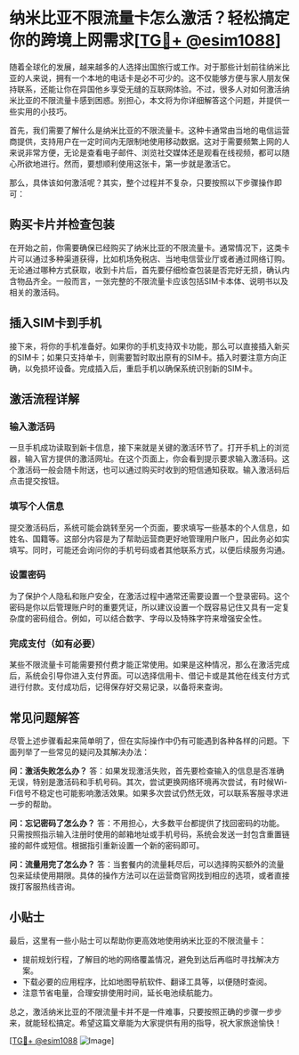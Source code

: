 # 纳米比亚不限流量卡怎么激活？轻松搞定你的跨境上网需求[[TG💪+ @esim1088](https://t.me/s/esim1088)]

随着全球化的发展，越来越多的人选择出国旅行或工作。对于那些计划前往纳米比亚的人来说，拥有一个本地的电话卡是必不可少的。这不仅能够方便与家人朋友保持联系，还能让你在异国他乡享受无缝的互联网体验。不过，很多人对如何激活纳米比亚的不限流量卡感到困惑。别担心，本文将为你详细解答这个问题，并提供一些实用的小技巧。

首先，我们需要了解什么是纳米比亚的不限流量卡。这种卡通常由当地的电信运营商提供，支持用户在一定时间内无限制地使用移动数据。这对于需要频繁上网的人来说非常方便，无论是查看电子邮件、浏览社交媒体还是观看在线视频，都可以随心所欲地进行。然而，要想顺利使用这张卡，第一步就是激活它。

那么，具体该如何激活呢？其实，整个过程并不复杂，只要按照以下步骤操作即可：

## 购买卡片并检查包装

在开始之前，你需要确保已经购买了纳米比亚的不限流量卡。通常情况下，这类卡片可以通过多种渠道获得，比如机场免税店、当地电信营业厅或者通过网络订购。无论通过哪种方式获取，收到卡片后，首先要仔细检查包装是否完好无损，确认内含物品齐全。一般而言，一张完整的不限流量卡应该包括SIM卡本体、说明书以及相关的激活码。

## 插入SIM卡到手机

接下来，将你的手机准备好。如果你的手机支持双卡功能，那么可以直接插入新买的SIM卡；如果只支持单卡，则需要暂时取出原有的SIM卡。插入时要注意方向正确，以免损坏设备。完成插入后，重启手机以确保系统识别新的SIM卡。

## 激活流程详解

### 输入激活码

一旦手机成功读取到新卡信息，接下来就是关键的激活环节了。打开手机上的浏览器，输入官方提供的激活网址。在这个页面上，你会看到提示要求输入激活码。这个激活码一般会随卡附送，也可以通过购买时收到的短信通知获取。输入激活码后点击提交按钮。

### 填写个人信息

提交激活码后，系统可能会跳转至另一个页面，要求填写一些基本的个人信息，如姓名、国籍等。这部分内容是为了帮助运营商更好地管理用户账户，因此务必如实填写。同时，可能还会询问你的手机号码或者其他联系方式，以便后续服务沟通。

### 设置密码

为了保护个人隐私和账户安全，在激活过程中通常还需要设置一个登录密码。这个密码是你以后管理账户时的重要凭证，所以建议设置一个既容易记住又具有一定复杂度的密码组合。例如，可以结合数字、字母以及特殊字符来增强安全性。

### 完成支付（如有必要）

某些不限流量卡可能需要预付费才能正常使用。如果是这种情况，那么在激活完成后，系统会引导你进入支付界面。可以选择信用卡、借记卡或是其他在线支付方式进行付款。支付成功后，记得保存好交易记录，以备将来查询。

## 常见问题解答

尽管上述步骤看起来简单明了，但在实际操作中仍有可能遇到各种各样的问题。下面列举了一些常见的疑问及其解决办法：

**问：激活失败怎么办？**
答：如果发现激活失败，首先要检查输入的信息是否准确无误，特别是激活码和手机号码。其次，尝试更换网络环境再次尝试，有时候Wi-Fi信号不稳定也可能影响激活效果。如果多次尝试仍然无效，可以联系客服寻求进一步的帮助。

**问：忘记密码了怎么办？**
答：不用担心，大多数平台都提供了找回密码的功能。只需按照指示输入注册时使用的邮箱地址或手机号码，系统会发送一封包含重置链接的邮件或短信。根据指引重新设置一个新的密码即可。

**问：流量用完了怎么办？**
答：当套餐内的流量耗尽后，可以选择购买额外的流量包来延续使用期限。具体的操作方法可以在运营商官网找到相应的选项，或者直接拨打客服热线咨询。

## 小贴士

最后，这里有一些小贴士可以帮助你更高效地使用纳米比亚的不限流量卡：

- 提前规划行程，了解目的地的网络覆盖情况，避免到达后再临时寻找解决方案。
- 下载必要的应用程序，比如地图导航软件、翻译工具等，以便随时查阅。
- 注意节省电量，合理安排使用时间，延长电池续航能力。

总之，激活纳米比亚的不限流量卡并不是一件难事，只要按照正确的步骤一步步来，就能轻松搞定。希望这篇文章能为大家提供有用的指导，祝大家旅途愉快！

[[TG💪+ @esim1088](https://t.me/s/esim1088) ![Image](https://i.postimg.cc/4NQfJmqS/Snipaste-2025-05-13-00-14-12.png)]